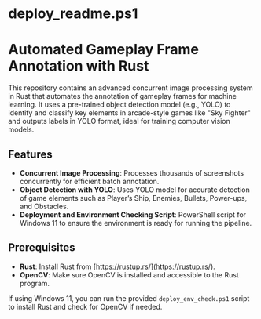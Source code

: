 # deploy_readme.ps1

# Automated Gameplay Frame Annotation with Rust

This repository contains an advanced concurrent image processing system in Rust that automates the annotation of gameplay frames for machine learning. It uses a pre-trained object detection model (e.g., YOLO) to identify and classify key elements in arcade-style games like "Sky Fighter" and outputs labels in YOLO format, ideal for training computer vision models.

## Features

- **Concurrent Image Processing**: Processes thousands of screenshots concurrently for efficient batch annotation.
- **Object Detection with YOLO**: Uses YOLO model for accurate detection of game elements such as Player’s Ship, Enemies, Bullets, Power-ups, and Obstacles.
- **Deployment and Environment Checking Script**: PowerShell script for Windows 11 to ensure the environment is ready for running the pipeline.

## Prerequisites

- **Rust**: Install Rust from [https://rustup.rs/](https://rustup.rs/).
- **OpenCV**: Make sure OpenCV is installed and accessible to the Rust program.
  
If using Windows 11, you can run the provided `deploy_env_check.ps1` script to install Rust and check for OpenCV if needed.

